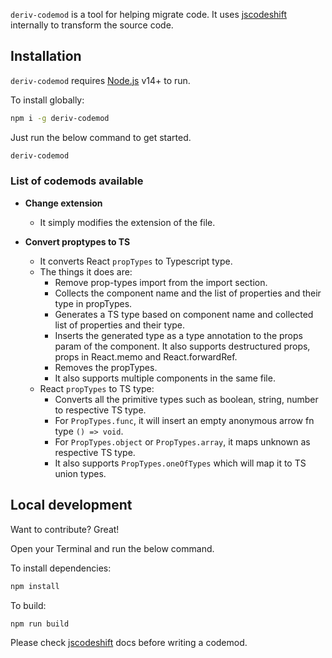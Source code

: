 `deriv-codemod` is a tool for helping migrate code. It uses [jscodeshift](https://github.com/facebook/jscodeshift) internally to transform the source code.

## Installation

`deriv-codemod` requires [Node.js](https://nodejs.org/) v14+ to run.

To install globally:

```sh
npm i -g deriv-codemod
```

Just run the below command to get started.

```sh
deriv-codemod
```

### List of codemods available

- **Change extension**

  - It simply modifies the extension of the file.

- **Convert proptypes to TS**
  - It converts React `propTypes` to Typescript type.
  - The things it does are:
    - Remove prop-types import from the import section.
    - Collects the component name and the list of properties and their type in propTypes.
    - Generates a TS type based on component name and collected list of properties and their type.
    - Inserts the generated type as a type annotation to the props param of the component. It also supports destructured props, props in React.memo and React.forwardRef.
    - Removes the propTypes.
    - It also supports multiple components in the same file.
  - React `propTypes` to TS type:
    - Converts all the primitive types such as boolean, string, number to respective TS type.
    - For `PropTypes.func`, it will insert an empty anonymous arrow fn type `() => void`.
    - For `PropTypes.object` or `PropTypes.array`, it maps unknown as respective TS type.
    - It also supports `PropTypes.oneOfTypes` which will map it to TS union types.

## Local development

Want to contribute? Great!

Open your Terminal and run the below command.

To install dependencies:

```sh
npm install
```

To build:

```sh
npm run build
```

Please check [jscodeshift](https://github.com/facebook/jscodeshift) docs before writing a codemod.
